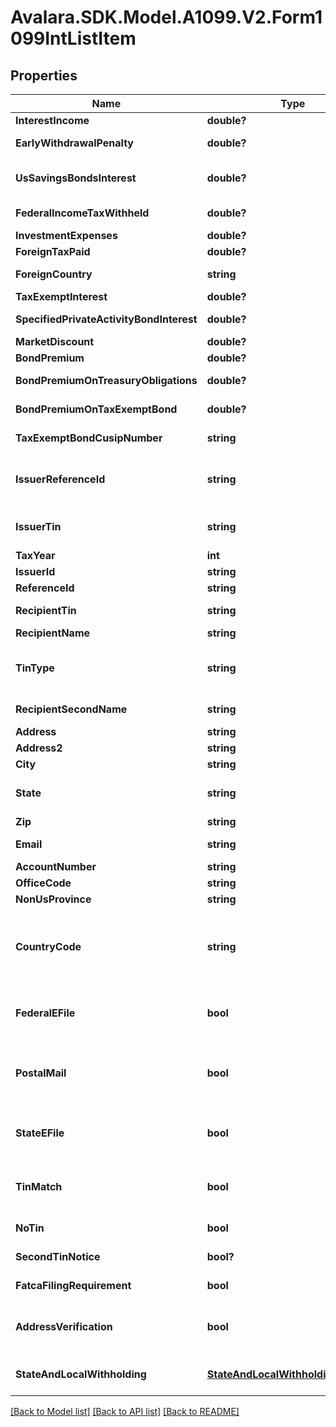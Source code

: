 # Avalara.SDK.Model.A1099.V2.Form1099IntListItem

## Properties

Name | Type | Description | Notes
------------ | ------------- | ------------- | -------------
**InterestIncome** | **double?** | Interest Income | [optional] 
**EarlyWithdrawalPenalty** | **double?** | Early Withdrawal Penalty | [optional] 
**UsSavingsBondsInterest** | **double?** | Interest on U.S. Savings Bonds and Treasury obligations | [optional] 
**FederalIncomeTaxWithheld** | **double?** | Federal income tax withheld | [optional] 
**InvestmentExpenses** | **double?** | Investment Expenses | [optional] 
**ForeignTaxPaid** | **double?** | Foreign tax paid | [optional] 
**ForeignCountry** | **string** | Foreign country or U.S. possession | [optional] 
**TaxExemptInterest** | **double?** | Tax-Exempt Interest | [optional] 
**SpecifiedPrivateActivityBondInterest** | **double?** | Specified Private activity | [optional] 
**MarketDiscount** | **double?** | Market Discount | [optional] 
**BondPremium** | **double?** | Bond Premium | [optional] 
**BondPremiumOnTreasuryObligations** | **double?** | Bond Premium on Treasury obligations | [optional] 
**BondPremiumOnTaxExemptBond** | **double?** | Bond Premium on tax exempt bond | [optional] 
**TaxExemptBondCusipNumber** | **string** | Tax exempt bond CUSIP no. | [optional] 
**IssuerReferenceId** | **string** | Issuer Reference ID. One of &#x60;issuerReferenceId&#x60; or &#x60;issuerTin&#x60; is required. | [optional] 
**IssuerTin** | **string** | Issuer TIN. One of &#x60;issuerReferenceId&#x60; or &#x60;issuerTin&#x60; is required. | [optional] 
**TaxYear** | **int** | Tax year | 
**IssuerId** | **string** | Issuer ID | [optional] 
**ReferenceId** | **string** | Reference ID | [optional] 
**RecipientTin** | **string** | Recipient Tax ID Number | [optional] 
**RecipientName** | **string** | Recipient name | [optional] 
**TinType** | **string** | Type of TIN (Tax ID Number). Will be one of:  * SSN  * EIN  * ITIN  * ATIN | [optional] 
**RecipientSecondName** | **string** | Recipient second name | [optional] 
**Address** | **string** | Address | [optional] 
**Address2** | **string** | Address line 2 | [optional] 
**City** | **string** | City | [optional] 
**State** | **string** | US state. Required if CountryCode is \&quot;US\&quot;. | [optional] 
**Zip** | **string** | Zip/postal code | [optional] 
**Email** | **string** | Recipient email address | [optional] 
**AccountNumber** | **string** | Account number | [optional] 
**OfficeCode** | **string** | Office code | [optional] 
**NonUsProvince** | **string** | Foreign province | [optional] 
**CountryCode** | **string** | Country code, as defined at https://www.irs.gov/e-file-providers/country-codes | [optional] 
**FederalEFile** | **bool** | Boolean indicating that federal e-filing should be scheduled for this form | [optional] 
**PostalMail** | **bool** | Boolean indicating that postal mailing to the recipient should be scheduled for this form | [optional] 
**StateEFile** | **bool** | Boolean indicating that state e-filing should be scheduled for this form | [optional] 
**TinMatch** | **bool** | Boolean indicating that TIN Matching should be scheduled for this form | [optional] 
**NoTin** | **bool** | Indicates whether the recipient has no TIN | [optional] 
**SecondTinNotice** | **bool?** | Second TIN notice in three years | [optional] 
**FatcaFilingRequirement** | **bool** | Fatca filing requirement | [optional] 
**AddressVerification** | **bool** | Boolean indicating that address verification should be scheduled for this form | [optional] 
**StateAndLocalWithholding** | [**StateAndLocalWithholdingRequest**](StateAndLocalWithholdingRequest.md) | State and local withholding information | [optional] 

[[Back to Model list]](../../../README.md#documentation-for-models) [[Back to API list]](../../../README.md#documentation-for-api-endpoints) [[Back to README]](../../../README.md)

